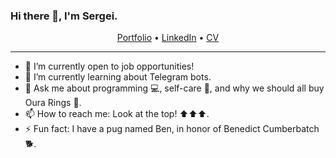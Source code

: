 ### Hi there 👋, I'm Sergei.

<p align="center">
  <a href="https://sergei-dev.me">Portfolio</a> •
  <a href="https://linkedin.com/in/sergei-kabuldzhanov/">LinkedIn</a> •
  <a href="https://assets.ctfassets.net/9h5h53767dyy/2NuFrVwgyYOmJrQoZEgTmi/b22c9f756e83a3df8436597b43a27950/Resume_2_.pdf">CV</a>
</p>

---


- 🔭 I’m currently open to job opportunities!
- 🌱 I’m currently learning about Telegram bots.
- 💬 Ask me about programming 💻, self-care 💪, and why we should all buy Oura Rings 💍.
- 📫 How to reach me: Look at the top! ⬆️⬆️⬆️.
- ⚡ Fun fact: I have a pug named Ben, in honor of Benedict Cumberbatch 🐕.

<!--
**sergeikabuldzhanov/sergeikabuldzhanov** is a ✨ _special_ ✨ repository because its `README.md` (this file) appears on your GitHub profile.

Here are some ideas to get you started:

- 🔭 I’m currently working on ...
- 🌱 I’m currently learning ...
- 👯 I’m looking to collaborate on ...
- 🤔 I’m looking for help with ...
- 💬 Ask me about ...
- 📫 How to reach me: ...
- 😄 Pronouns: ...
- ⚡ Fun fact: ...
-->
